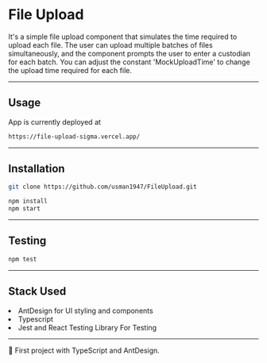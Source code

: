 # File Upload

It's a simple file upload component that simulates the time required to upload each file. The user can upload multiple batches of files simultaneously, and the component prompts the user to enter a custodian for each batch. You can adjust the constant 'MockUploadTime' to change the upload time required for each file.

<hr>

## Usage

App is currently deployed at

```bash
https://file-upload-sigma.vercel.app/
```

<hr>

## Installation

```bash
git clone https://github.com/usman1947/FileUpload.git
```

```bash
npm install
npm start
```

<hr>

## Testing

```bash
npm test
```

<hr>

## Stack Used

<li> AntDesign for UI styling and components</li>
<li> Typescript</li>
<li> Jest and React Testing Library For Testing</li>
<hr>

🙌 First project with TypeScript and AntDesign.
